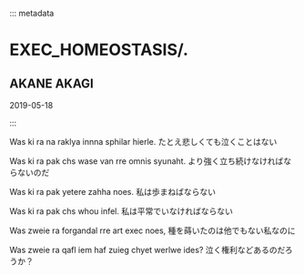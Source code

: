 ::: metadata

# EXEC_HOMEOSTASIS/.

## AKANE AKAGI

2019-05-18

:::

Was ki ra na raklya innna sphilar hierle.
たとえ悲しくても泣くことはない

Was ki ra pak chs wase van rre omnis syunaht.
より強く立ち続けなければならないのだ

Was ki ra pak yetere zahha noes.
私は歩まねばならない

Was ki ra pak chs whou infel.
私は平常でいなければならない

Was zweie ra forgandal rre art exec noes,
種を蒔いたのは他でもない私なのに

Was zweie ra qafl iem haf zuieg chyet werlwe ides?
泣く権利などあるのだろうか？
